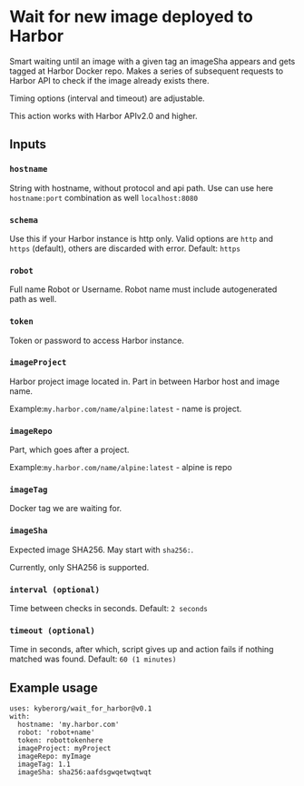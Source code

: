 # Wait for new image deployed to Harbor

Smart waiting until an image with a given tag an imageSha appears and gets tagged at Harbor Docker repo.
Makes a series of subsequent requests to Harbor API to check if the image already exists there. 

Timing options (interval and timeout) are adjustable.

This action works with Harbor APIv2.0 and higher.

## Inputs
### `hostname`
String with hostname, without protocol and api path.
Use can use here `hostname:port` combination as well `localhost:8080`

### `schema`
Use this if your Harbor instance is http only. 
Valid options are `http` and `https` (default), others are discarded with error.
Default: `https`

### `robot`
Full name Robot or Username. Robot name must include autogenerated path as well.

### `token`
Token or password to access Harbor instance.

### `imageProject`
Harbor project image located in. Part in between Harbor host and image name.

Example:`my.harbor.com/name/alpine:latest` - name is project.

### `imageRepo`
Part, which goes after a project.

Example:`my.harbor.com/name/alpine:latest` - alpine is repo

### `imageTag`
Docker tag we are waiting for.

### `imageSha`
Expected image  SHA256. May start with `sha256:`.

Currently, only SHA256 is supported.

### `interval (optional)`
Time between checks in seconds.
Default: `2 seconds`

### `timeout (optional)`
Time in seconds, after which, script  gives up and action fails if nothing matched was found.
Default: `60 (1 minutes)`

## Example usage
```
uses: kyberorg/wait_for_harbor@v0.1
with:
  hostname: 'my.harbor.com'
  robot: 'robot+name'
  token: robottokenhere
  imageProject: myProject
  imageRepo: myImage
  imageTag: 1.1
  imageSha: sha256:aafdsgwqetwqtwqt
```
